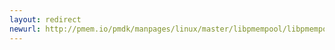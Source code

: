 ```yaml
---
layout: redirect
newurl: http://pmem.io/pmdk/manpages/linux/master/libpmempool/libpmempool.7.html
---
```

